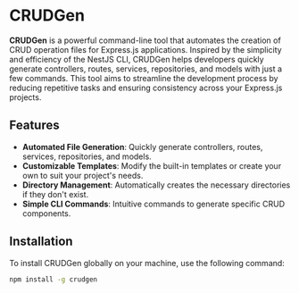 # CRUDGen

**CRUDGen** is a powerful command-line tool that automates the creation of CRUD operation files for Express.js applications. Inspired by the simplicity and efficiency of the NestJS CLI, CRUDGen helps developers quickly generate controllers, routes, services, repositories, and models with just a few commands. This tool aims to streamline the development process by reducing repetitive tasks and ensuring consistency across your Express.js projects.

## Features

- **Automated File Generation**: Quickly generate controllers, routes, services, repositories, and models.
- **Customizable Templates**: Modify the built-in templates or create your own to suit your project's needs.
- **Directory Management**: Automatically creates the necessary directories if they don't exist.
- **Simple CLI Commands**: Intuitive commands to generate specific CRUD components.

## Installation

To install CRUDGen globally on your machine, use the following command:

```bash
npm install -g crudgen
